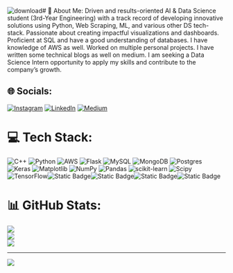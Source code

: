 ![download](https://github.com/ShreyashThengne/ShreyashThengne/assets/105958364/4bb9a5f3-3751-45ea-920f-66de03e64042)# 💫 About Me:
Driven and results-oriented AI & Data Science student (3rd-Year Engineering) with a track record of developing innovative solutions using Python, Web Scraping, ML, and various other DS tech-stack. Passionate about creating impactful visualizations and dashboards. Proficient at SQL and have a good understanding of databases. I have knowledge of AWS as well. Worked on multiple personal projects. I have written some technical blogs as well on medium. I am seeking a Data Science Intern opportunity to apply my skills and contribute to the company’s growth.

## 🌐 Socials:
[![Instagram](https://img.shields.io/badge/Instagram-%23E4405F.svg?logo=Instagram&logoColor=white)](https://instagram.com/shreeshh3) [![LinkedIn](https://img.shields.io/badge/LinkedIn-%230077B5.svg?logo=linkedin&logoColor=white)](https://linkedin.com/in/shreyash-thengne) [![Medium](https://img.shields.io/badge/Medium-12100E?logo=medium&logoColor=white)](https://medium.com/@shreyashthengne) 

# 💻 Tech Stack:
![C++](https://img.shields.io/badge/c++-%2300599C.svg?style=plastic&logo=c%2B%2B&logoColor=white) ![Python](https://img.shields.io/badge/python-3670A0?style=plastic&logo=python&logoColor=ffdd54) ![AWS](https://img.shields.io/badge/AWS-%23FF9900.svg?style=plastic&logo=amazon-aws&logoColor=white) ![Flask](https://img.shields.io/badge/flask-%23000.svg?style=plastic&logo=flask&logoColor=white) ![MySQL](https://img.shields.io/badge/mysql-%2300000f.svg?style=plastic&logo=mysql&logoColor=white) ![MongoDB](https://img.shields.io/badge/MongoDB-%234ea94b.svg?style=plastic&logo=mongodb&logoColor=white) ![Postgres](https://img.shields.io/badge/postgres-%23316192.svg?style=plastic&logo=postgresql&logoColor=white) ![Keras](https://img.shields.io/badge/Keras-%23D00000.svg?style=plastic&logo=Keras&logoColor=white) ![Matplotlib](https://img.shields.io/badge/Matplotlib-%23ffffff.svg?style=plastic&logo=Matplotlib&logoColor=black) ![NumPy](https://img.shields.io/badge/numpy-%23013243.svg?style=plastic&logo=numpy&logoColor=white) ![Pandas](https://img.shields.io/badge/pandas-%23150458.svg?style=plastic&logo=pandas&logoColor=white) ![scikit-learn](https://img.shields.io/badge/scikit--learn-%23F7931E.svg?style=plastic&logo=scikit-learn&logoColor=white) ![Scipy](https://img.shields.io/badge/SciPy-%230C55A5.svg?style=plastic&logo=scipy&logoColor=%white) ![TensorFlow](https://img.shields.io/badge/TensorFlow-%23FF6F00.svg?style=plastic&logo=TensorFlow&logoColor=white)![Static Badge](https://img.shields.io/badge/BeautifulSoup-855A)![Static Badge](https://img.shields.io/badge/Selenium-8A2BE2)![Static Badge](https://img.shields.io/badge/Langchain-8A2BE2)![Static Badge](https://img.shields.io/badge/Langchain-blue)




# 📊 GitHub Stats:
![](https://github-readme-stats.vercel.app/api?username=ShreyashThengne&theme=gotham&hide_border=false&include_all_commits=true&count_private=false)<br/>
![](https://github-readme-streak-stats.herokuapp.com/?user=ShreyashThengne&theme=gotham&hide_border=false)<br/>
![](https://github-readme-stats.vercel.app/api/top-langs/?username=ShreyashThengne&theme=gotham&hide_border=false&include_all_commits=true&count_private=false&layout=compact)

---
[![](https://visitcount.itsvg.in/api?id=ShreyashThengne&icon=5&color=10)](https://visitcount.itsvg.in)

<!-- Proudly created with GPRM ( https://gprm.itsvg.in ) -->
